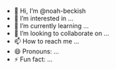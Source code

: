- 👋 Hi, I’m @noah-beckish
- 👀 I’m interested in ...
- 🌱 I’m currently learning ...
- 💞️ I’m looking to collaborate on ...
- 📫 How to reach me ...
- 😄 Pronouns: ...
- ⚡ Fun fact: ...

<!---
noah-beckish/noah-beckish is a ✨ special ✨ repository because its `README.md` (this file) appears on your GitHub profile.
You can click the Preview link to take a look at your changes.
--->
